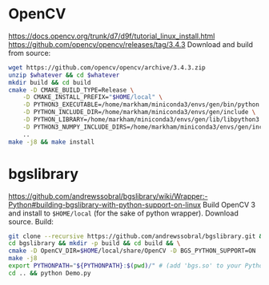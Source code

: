 # OpenCV
https://docs.opencv.org/trunk/d7/d9f/tutorial_linux_install.html
https://github.com/opencv/opencv/releases/tag/3.4.3
Download and build from source:
```bash
wget https://github.com/opencv/opencv/archive/3.4.3.zip
unzip $whatever && cd $whatever
mkdir build && cd build
cmake -D CMAKE_BUILD_TYPE=Release \
	-D CMAKE_INSTALL_PREFIX="$HOME/local" \
	-D PYTHON3_EXECUTABLE=/home/markham/miniconda3/envs/gen/bin/python \
	-D PYTHON_INCLUDE_DIR=/home/markham/miniconda3/envs/gen/include \
	-D PYTHON_LIBRARY=/home/markham/miniconda3/envs/gen/lib/libpython3.6m.so \
	-D PYTHON3_NUMPY_INCLUDE_DIRS=/home/markham/miniconda3/envs/gen/include/boost/python/numpy \
	..
make -j8 && make install
```

# bgslibrary
https://github.com/andrewssobral/bgslibrary/wiki/Wrapper:-Python#building-bgslibrary-with-python-support-on-linux
Build OpenCV 3 and install to `$HOME/local` (for the sake of python wrapper). Download source. Build:
```bash
git clone --recursive https://github.com/andrewssobral/bgslibrary.git && \
cd bgslibrary && mkdir -p build && cd build && \
cmake -D OpenCV_DIR=$HOME/local/share/OpenCV -D BGS_PYTHON_SUPPORT=ON .. && \
make -j8
export PYTHONPATH="${PYTHONPATH}:$(pwd)/" # (add 'bgs.so' to your Python path)
cd .. && python Demo.py
```
<!--stackedit_data:
eyJoaXN0b3J5IjpbMjAwNDEyMjAxMCwxMTAwNjc4Mjk4LDExMD
UyNTI2ODMsMTc0OTEwNDk1NCwxNDQ0MTM1MzE1LC0xNDE2NzU0
ODYxLC00NzA0OTg2MjEsLTE3MjUxNDI3OTJdfQ==
-->